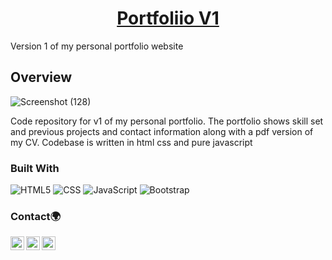 <!-- Please update value in the {}  -->

<h1 align="center"><a href='https://iyanusportfolio.netlify.app/'>Portfoliio V1</a></h1>
Version 1 of my personal portfolio website

<!-- OVERVIEW -->

## Overview

![Screenshot (128)](https://user-images.githubusercontent.com/62676042/130665853-b0cb9fe2-9b75-4de0-94ae-889a9ca0a577.png)

Code repository for v1 of my personal portfolio. The portfolio shows skill set and previous projects and contact information along with a pdf version of my CV. Codebase is written in html css and pure javascript

### Built With

<!-- This section should list any major frameworks that you built your project using. Here are a few examples.-->
  ![HTML5](https://img.shields.io/badge/-HTML5-333333?style=flat&logo=HTML5)
  ![CSS](https://img.shields.io/badge/-CSS-333333?style=flat&logo=CSS3&logoColor=1572B6)
  ![JavaScript](https://img.shields.io/badge/-JavaScript-333333?style=flat&logo=javascript)
  ![Bootstrap](https://img.shields.io/badge/-Bootstrap-333333?style=flat&logo=bootstrap&logoColor=563D7C)



### Contact🌍
[<img align="left" alt="iyanu-show | Twitter" width="22px" src="https://cdn.jsdelivr.net/npm/simple-icons@v5/icons/twitter.svg" />][twitter]
[<img align="left" alt="iyanu-show | LinkedIn" width="22px"  src="https://cdn.jsdelivr.net/npm/simple-icons@v5/icons/linkedin.svg" />][linkedin]
[<img align="left" alt="iyanu-show" width="22px" src="https://cdn.jsdelivr.net/npm/simple-icons@v5/icons/react.svg" />][website]


<br/>

[website]: https://iyanushowportfolio.netlify.app/
[twitter]: https://twitter.com/the_iyanu
[linkedin]: https://www.linkedin.com/in/iyanuoluwa-sowande-0522/

